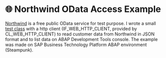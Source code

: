 # :globe_with_meridians: Northwind OData Access Example
 
 [Northwind](https://services.odata.org/) is a free public OData service for test purpose. I wrote a small [test class](src/zcl_mke_odata_client.clas.abap) with a http client (IF_WEB_HTTP_CLIENT, provided by CL_WEB_HTTP_CLIENT) to read customer data from Northwind in JSON format and to list data on ABAP Development Tools console. The example was made on SAP Business Technology Platform ABAP environment (Steampunk).

